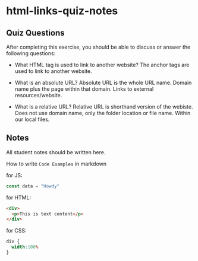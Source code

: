 # html-links-quiz-notes

## Quiz Questions

After completing this exercise, you should be able to discuss or answer the following questions:

- What HTML tag is used to link to another website?
The <a> anchor tags are used to link to another website.

- What is an absolute URL?
Absolute URL is the whole URL name. Domain name plus the page within that domain. Links to external resources/website.

- What is a relative URL?
Relative URL is shorthand version of the webiste. Does not use domain name, only the folder location or file name. Within our local files.


## Notes

All student notes should be written here.


How to write `Code Examples` in markdown

for JS:
```javascript
const data = "Howdy"
```

for HTML:
```html
<div>
  <p>This is text content</p>
</div>
```

for CSS:
```css
div {
  width:100%
}
```
